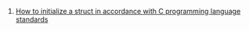  1. [How to initialize a struct in accordance with C programming language standards]
 
[How to initialize a struct in accordance with C programming language standards]: https://stackoverflow.com/questions/330793/how-to-initialize-a-struct-in-accordance-with-c-programming-language-standards
